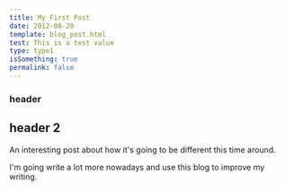 ```yaml
---
title: My First Post
date: 2012-08-20
template: blog_post.html
test: This is a test value
type: type1
isSomething: true
permalink: false
---
```


### header

## header 2

An interesting post about how it's going to be different this time around.

I'm going write a lot more nowadays and use this blog to improve my writing.